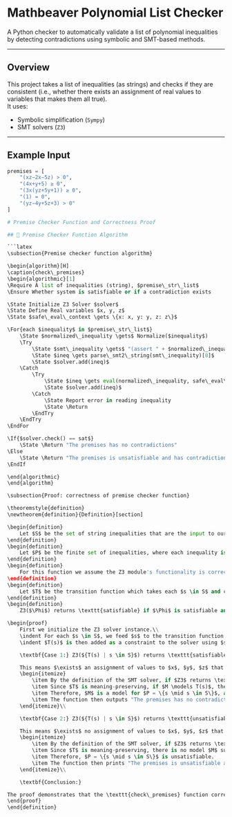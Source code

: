 # Mathbeaver Polynomial List Checker

A Python checker to automatically validate a list of polynomial inequalities by detecting contradictions using symbolic and SMT-based methods.

---

## Overview

This project takes a list of inequalities (as strings) and checks if they are consistent (i.e., whether there exists an assignment of real values to variables that makes them all true).  
It uses:
- Symbolic simplification (`Sympy`)
- SMT solvers (`Z3`)

---

## Example Input

```python
premises = [
    "(xz−2x−5z) > 0",
    "(4x+y+5) ≥ 0",
    "(3x(yz+5y+1)) ≥ 0",
    "(1) = 0",
    "(yz−4y+5z+3) > 0"
]

# Premise Checker Function and Correctness Proof

## 📌 Premise Checker Function Algorithm

```latex
\subsection{Premise checker function algorithm}

\begin{algorithm}[H]
\caption{check\_premises}
\begin{algorithmic}[1]
\Require A list of inequalities (string), $premise\_str\_list$
\Ensure Whether system is satisfiable or if a contradiction exists

\State Initialize Z3 Solver $solver$
\State Define Real variables $x, y, z$
\State $safe\_eval\_context \gets \{x: x, y: y, z: z\}$

\For{each $inequality$ in $premise\_str\_list$}
    \State $normalized\_inequality \gets$ Normalize($inequality$)
    \Try
        \State $smt\_inequality \gets$ "(assert " + $normalized\_inequality$ + ")"
        \State $ineq \gets parse\_smt2\_string(smt\_inequality)[0]$
        \State $solver.add(ineq)$
    \Catch
        \Try
            \State $ineq \gets eval(normalized\_inequality, safe\_eval\_context)$
            \State $solver.add(ineq)$
        \Catch
            \State Report error in reading inequality
            \State \Return
        \EndTry
    \EndTry
\EndFor

\If{$solver.check() == sat$}
    \State \Return "The premises has no contradictions"
\Else
    \State \Return "The premises is unsatisfiable and has contradictions"
\EndIf

\end{algorithmic}
\end{algorithm}

\subsection{Proof: correctness of premise checker function}

\theoremstyle{definition}
\newtheorem{definition}{Definition}[section]

\begin{definition}
    Let $S$ be the set of string inequalities that are the input to our \texttt{check\_premises} function.
\end{definition}
\begin{definition}
    Let $P$ be the finite set of inequalities, where each inequality is a first-order logic formula involving real variables $x$, $y$, and $z$. This means that the inequalities do not have free variable occurrences and have well-defined truth values.
\end{definition}
\begin{definition}
    For this function we assume the Z3 module's functionality is correct and we can take the results from \cite{Moura2008ProofsAR}. Let $Z$ be the Z3 solver instance.
\end{definition}
\begin{definition}
    Let $T$ be the transition function which takes each $s \in S$ and converts $s$ into its corresponding logical form $\in P$. This includes the hard-coded string replacements in the function for each $s$ as well as the \texttt{parse\_smt2\_string} and \texttt{eval} steps in \texttt{check\_premises}. We assume $T(s)$ preserves the logic of $s$.
\end{definition}
\begin{definition}
    Z3($\Phi$) returns \texttt{satisfiable} if $\Phi$ is satisfiable and has no contradictions, and returns \texttt{unsatisfiable} if $\exists$ a contradiction.

\begin{proof}
    First we initialize the Z3 solver instance.\\
    \indent For each $s \in S$, we feed $s$ to the transition function $T$, such that $T$ produces a normalized and $SMT-LIB2$-parsed string, where $T(s) \in P$.\\
    \indent $T(s)$ is then added as a constraint to the solver using $solver.add()$.\\

    \textbf{Case 1:} Z3(${T(s) | s \in S}$) returns \texttt{satisfiable}\\

    This means $\exists$ an assignment of values to $x$, $y$, $z$ that makes all formulas $T(s)$ be true simultaneously.\\
    \begin{itemize}
        \item By the definition of the SMT solver, if $Z3$ returns \texttt{satisfiable}, then there exists a model $M$ such that for all $s \in S$, $M \models T(s)$.
        \item Since $T$ is meaning-preserving, if $M \models T(s)$, then $M \models s$, where $s$ is the original inequality.
        \item Therefore, $M$ is a model for $P = \{s \mid s \in S\}$, and $P$ is satisfiable.
        \item The function then outputs "The premises has no contradictions," which is the desired result.
    \end{itemize}\\

    \textbf{Case 2:} Z3(${T(s) | s \in S}$) returns \texttt{unsatisfiable}\\

    This means $\exists$ no assignment of values to $x$, $y$, $z$ that makes all formulas $T(s)$ true simultaneously.\\
    \begin{itemize}
        \item By the definition of the SMT solver, if $Z3$ returns \texttt{unsatisfiable}, then there is no model $M$ such that for all $s \in S$, $M \models T(s)$.
        \item Since $T$ is meaning-preserving, there is no model $M$ such that for all $s \in S$, $M \models s$.
        \item Therefore, $P = \{s \mid s \in S\}$ is unsatisfiable.
        \item The function then prints "The premises is unsatisfiable and has contradictions," which is the desired result.
    \end{itemize}\\

    \textbf{Conclusion:}

The proof demonstrates that the \texttt{check\_premises} function correctly determines the satisfiability of a set of inequalities, assuming the correctness of the Z3 SMT solver and the meaning-preservation of the translation function $T$.
\end{proof}
\end{definition}


